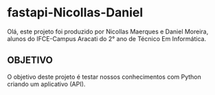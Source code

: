 # fastapi-Nicollas-Daniel

Olá, este projeto foi produzido por Nicollas Maerques e Daniel Moreira, alunos do IFCE-Campus Aracati do 2° ano de Técnico Em Informática. 

## OBJETIVO

O objetivo deste projeto é testar nossos conhecimentos com Python criando um aplicativo (API).
